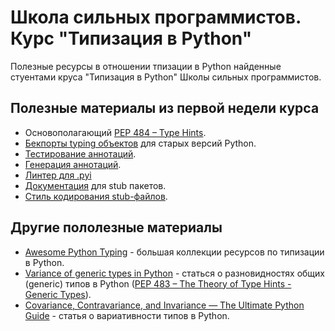 # Школа сильных программистов. Курс "Типизация в Python"

Полезные ресурсы в отношении тпизации в Python найденные стуентами круса "Типизация в Python" Школы
сильных программистов.

## Полезные материалы из первой недели курса
* Основополагающий [PEP 484 – Type Hints](https://peps.python.org/pep-0484/). 
* [Бекпорты typing объектов](https://pypi.org/project/typing-extensions/) для старых версий Python. 
* [Тестирование аннотаций](https://mypy.readthedocs.io/en/stable/stubtest.html).
* [Генерация аннотаций](https://mypy.readthedocs.io/en/stable/stubgen.html).
* [Линтер для .pyi](https://pypi.org/project/flake8-pyi/)
* [Документация](https://peps.python.org/pep-0561/) для stub пакетов.
* [Стиль кодирования stub-файлов](https://github.com/python/typeshed/blob/master/CONTRIBUTING.md#stub-file-coding-style).

## Другие пололезные материалы
* [Awesome Python Typing](https://github.com/typeddjango/awesome-python-typing) - большая коллекции ресурсов по типизации в Python.
* [Variance of generic types in Python](https://rednafi.github.io/reflections/variance-of-generic-types-in-python.html) - статься о разновидностях общих (generic) типов в Python ([PEP 483 – The Theory of Type Hints - Generic Types](https://peps.python.org/pep-0483/#generic-types)).
* [Covariance, Contravariance, and Invariance — The Ultimate Python Guide](https://blog.daftcode.pl/covariance-contravariance-and-invariance-the-ultimate-python-guide-8fabc0c24278) - статья о вариативности типов в Python.
